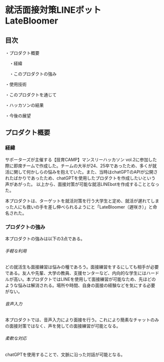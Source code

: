 # 就活面接対策LINEボット　LateBloomer

## 目次
・プロダクト概要

　・経緯
 
  　・このプロダクトの強み

・使用技術

・このプロダクトを通じて

・ハッカソンの結果

・今後の展望

## プロダクト概要
### 経緯
サポーターズが主催する【技育CAMP】マンスリーハッカソン vol.2に参加した際に即席チームで作成した。チームの大半が24、25卒であったため、多くが就活に関して何かしらの悩みを抱えていた。また、当時はchatGPTのAPIが公開されたばかりであったため、chatGPTを使用したプロダクトを作成したいという声があがった。
以上から、面接対策が可能な就活LINEbotを作成することとなった。

本プロダクトは、ターゲットを就活対策を行う大学生と定め、就活が遅れてしまった人にも救いの手を差し伸べられるようにと「LateBloomer（遅咲き）」と命名された。

### プロダクトの強み
本プロダクトの強みは以下の3点である。
###### 手軽な利用
どの就活生も面接練習は悩みの種であろう。面接練習をするにしても相手が必要である。友人や先輩、大学の教員、支援センターなど、内向的な学生にはハードルが高い。本プロダクトではLINEを使用して面接練習が可能なため、先ほどのような悩みは解消される。場所や時間、自身の面接の経験などを気にする必要がない。
###### 音声入力
本プロダクトでは、音声入力により面接を行う。これにより簡素なチャットのみの面接対策ではなく、声を発しての面接練習が可能となる。
###### 柔軟な対応
chatGPTを使用することで、文脈に沿った対話が可能となる。

